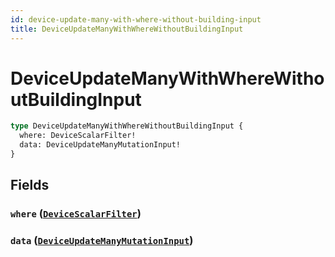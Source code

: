```yaml
---
id: device-update-many-with-where-without-building-input
title: DeviceUpdateManyWithWhereWithoutBuildingInput
---
```


 # DeviceUpdateManyWithWhereWithoutBuildingInput





```graphql
type DeviceUpdateManyWithWhereWithoutBuildingInput {
  where: DeviceScalarFilter!
  data: DeviceUpdateManyMutationInput!
}
```


## Fields

### `where` ([`DeviceScalarFilter`](/inputs/device-scalar-filter))




### `data` ([`DeviceUpdateManyMutationInput`](/inputs/device-update-many-mutation-input))






